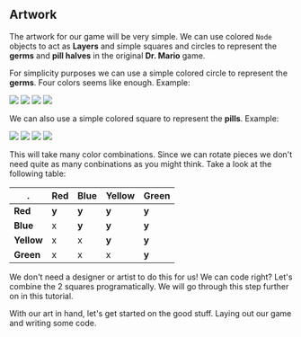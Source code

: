 ## Artwork
The artwork for our game will be very simple. We can use colored `Node` objects to act as __Layers__ and simple squares and circles to represent the __germs__ and __pill halves__ in the original __Dr. Mario__ game.

For simplicity purposes we can use a simple colored circle to represent the __germs__. Four colors seems like enough. Example:

  ![](img/circle-blue.png) ![](img/circle-green.png)
  ![](img/circle-red.png) ![](img/circle-yellow.png)

We can also use a simple colored square to represent the __pills__. Example:

  ![](img/square-blue.jpeg) ![](img/square-green.jpeg)
  ![](img/square-red.jpeg) ![](img/square-yellow.jpeg)

This will take many color combinations. Since we can rotate pieces we don't need quite as many conbinations as you might think. Take a look at the following table:

. | __Red__ | __Blue__ | __Yellow__ | __Green__
--- | --- | --- | --- | ---
__Red__ | __y__ | __y__ | __y__ | __y__
__Blue__ | x | __y__ | __y__ | __y__
__Yellow__ | x | x | __y__ | __y__
__Green__ | x | x | x | __y__

We don't need a designer or artist to do this for us! We can code right? Let's combine the 2 squares programatically. We will go through this step further on in this tutorial.

With our art in hand, let's get started on the good stuff. Laying out our game and writing some code.
